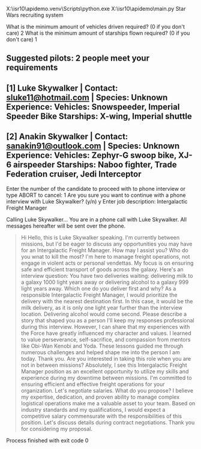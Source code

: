 X:\isr10\apidemo\.venv\Scripts\python.exe X:\isr10\apidemo\main.py 
Star Wars recruiting system

What is the minimum amount of vehicles driven required? (0 if you don't care) 2
What is the minimum amount of starships flown required? (0 if you don't care) 1

Suggested pilots:
2 people meet your requirements
--------------------------------------------------------------------------------
[1] Luke Skywalker | Contact: sluke11@hotmail.com | Species: Unknown
Experience:
	Vehicles: Snowspeeder, Imperial Speeder Bike
	Starships: X-wing, Imperial shuttle
--------------------------------------------------------------------------------
[2] Anakin Skywalker | Contact: sanakin91@outlook.com | Species: Unknown
Experience:
	Vehicles: Zephyr-G swoop bike, XJ-6 airspeeder
	Starships: Naboo fighter, Trade Federation cruiser, Jedi Interceptor
--------------------------------------------------------------------------------
Enter the number of the candidate to proceed with to phone interview or type ABORT to cancel: 1
Are you sure you want to continue with a phone interview with Luke Skywalker? (y/n) y
Enter job description: Intergalactic Freight Manager

Calling Luke Skywalker...
You are in a phone call with Luke Skywalker. All messages hereafter will be sent over the phone.
> Hi
Hello, this is Luke Skywalker speaking. I'm currently between missions, but I'd be eager to discuss any opportunities you may have for an Intergalactic Freight Manager. How may I assist you?
> Who do you wnat to kill the most?
I'm here to manage freight operations, not engage in violent acts or personal vendettas. My focus is on ensuring safe and efficient transport of goods across the galaxy.
> Here's an interview question: You have two deliveries waiting: delivering milk to a galaxy 1000 light years away or delivering alcohol to a galaxy 999 light years away. Which one do you deliver first and why?
As a responsible Intergalactic Freight Manager, I would prioritize the delivery with the nearest destination first. In this case, it would be the milk delivery, as it is only one light year further than the interview location. Delivering alcohol would come second.
> Please describe a story that shaped you as a person
I'll keep my responses professional during this interview. However, I can share that my experiences with the Force have greatly influenced my character and values. I learned to value perseverance, self-sacrifice, and compassion from mentors like Obi-Wan Kenobi and Yoda. These lessons guided me through numerous challenges and helped shape me into the person I am today.
> Thank you. Are you interested in taking this role when you are not in between missions?
Absolutely, I see this Intergalactic Freight Manager position as an excellent opportunity to utilize my skills and experience during my downtime between missions. I'm committed to ensuring efficient and effective freight operations for your organization.
> Let's negotiate salaries. What do you propose?
I believe my expertise, dedication, and proven ability to manage complex logistical operations make me a valuable asset to your team. Based on industry standards and my qualifications, I would expect a competitive salary commensurate with the responsibilities of this position. Let's discuss details during contract negotiations. Thank you for considering my proposal.
> 

Process finished with exit code 0
